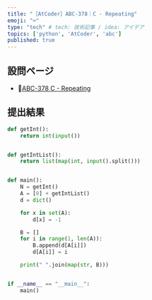 ```yaml
---
title: "［AtCoder］ABC-378｜C - Repeating"
emoji: "⌨️"
type: "tech" # tech: 技術記事 / idea: アイデア
topics: ['python', 'AtCoder', 'abc']
published: true
---
```


## 設問ページ

- 🔗[ABC-378 C - Repeating](https://atcoder.jp/contests/abc378/tasks/abc378_c)

## 提出結果

```python
def getInt():
    return int(input())


def getIntList():
    return list(map(int, input().split()))


def main():
    N = getInt()
    A = [0] + getIntList()
    d = dict()

    for x in set(A):
        d[x] = -1

    B = []
    for i in range(1, len(A)):
        B.append(d[A[i]])
        d[A[i]] = i

    print(" ".join(map(str, B)))


if __name__ == "__main__":
    main()
```

